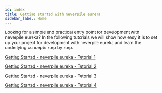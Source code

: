 ```yaml
---
id: index
title: Getting started with neverpile eureka
sidebar_label: Home
---
```


Looking for a simple and practical entry point for development with neverpile eureka? 
In the following tutorials we will show how easy it is to set up your project for development with neverpile eureka and learn the underlying concepts step by step.

[Getting Started - neverpile eureka - Tutorial 1](Tutorial-1.md)

[Getting Started - neverpile eureka - Tutorial 2](Tutorial-2.md)

[Getting Started - neverpile eureka - Tutorial 3](Tutorial-3.md)

[Getting Started - neverpile eureka - Tutorial 4](Tutorial-4.md)